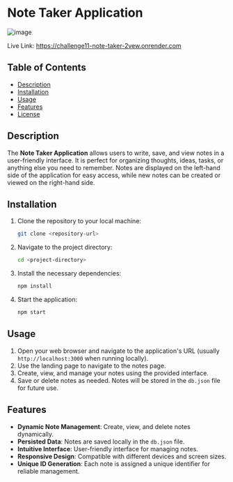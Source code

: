 # Note Taker Application

![image](https://github.com/user-attachments/assets/d47d1bb4-1e35-4a5f-91e5-937d67d06306)

Live Link: https://challenge11-note-taker-2vew.onrender.com

## Table of Contents
- [Description](#description)
- [Installation](#installation)
- [Usage](#usage)
- [Features](#features)
- [License](#license)



## Description
The **Note Taker Application** allows users to write, save, and view notes in a user-friendly interface. It is perfect for organizing thoughts, ideas, tasks, or anything else you need to remember. Notes are displayed on the left-hand side of the application for easy access, while new notes can be created or viewed on the right-hand side.

## Installation
1. Clone the repository to your local machine:
   ```bash
   git clone <repository-url>
   ```
2. Navigate to the project directory:
   ```bash
   cd <project-directory>
   ```
3. Install the necessary dependencies:
   ```bash
   npm install
   ```
4. Start the application:
   ```bash
   npm start
   ```

## Usage
1. Open your web browser and navigate to the application's URL (usually `http://localhost:3000` when running locally).
2. Use the landing page to navigate to the notes page.
3. Create, view, and manage your notes using the provided interface.
4. Save or delete notes as needed. Notes will be stored in the `db.json` file for future use.

## Features
- **Dynamic Note Management**: Create, view, and delete notes dynamically.
- **Persisted Data**: Notes are saved locally in the `db.json` file.
- **Intuitive Interface**: User-friendly interface for managing notes.
- **Responsive Design**: Compatible with different devices and screen sizes.
- **Unique ID Generation**: Each note is assigned a unique identifier for reliable management.

   
